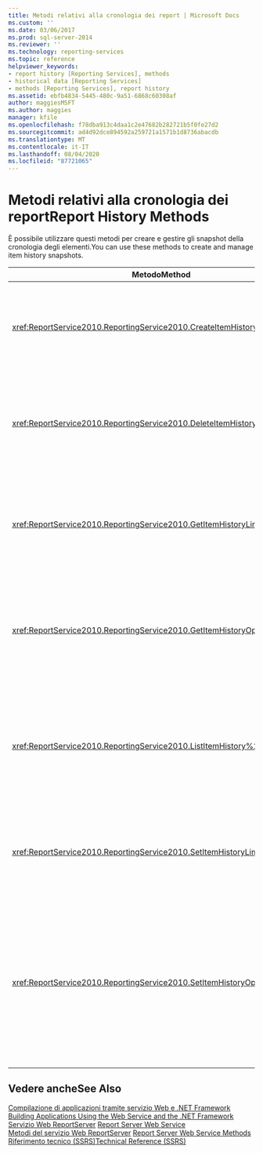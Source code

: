 ```yaml
---
title: Metodi relativi alla cronologia dei report | Microsoft Docs
ms.custom: ''
ms.date: 03/06/2017
ms.prod: sql-server-2014
ms.reviewer: ''
ms.technology: reporting-services
ms.topic: reference
helpviewer_keywords:
- report history [Reporting Services], methods
- historical data [Reporting Services]
- methods [Reporting Services], report history
ms.assetid: ebfb4834-5445-480c-9a51-6868c60308af
author: maggiesMSFT
ms.author: maggies
manager: kfile
ms.openlocfilehash: f78dba913c4daa1c2e47682b282721b5f0fe27d2
ms.sourcegitcommit: ad4d92dce894592a259721a1571b1d8736abacdb
ms.translationtype: MT
ms.contentlocale: it-IT
ms.lasthandoff: 08/04/2020
ms.locfileid: "87721065"
---
```

# <a name="report-history-methods"></a><span data-ttu-id="8627f-102">Metodi relativi alla cronologia dei report</span><span class="sxs-lookup"><span data-stu-id="8627f-102">Report History Methods</span></span>
  <span data-ttu-id="8627f-103">È possibile utilizzare questi metodi per creare e gestire gli snapshot della cronologia degli elementi.</span><span class="sxs-lookup"><span data-stu-id="8627f-103">You can use these methods to create and manage item history snapshots.</span></span>  
  
|<span data-ttu-id="8627f-104">Metodo</span><span class="sxs-lookup"><span data-stu-id="8627f-104">Method</span></span>|<span data-ttu-id="8627f-105">Azione</span><span class="sxs-lookup"><span data-stu-id="8627f-105">Action</span></span>|  
|------------|------------|  
|<xref:ReportService2010.ReportingService2010.CreateItemHistorySnapshot%2A>|<span data-ttu-id="8627f-106">Genera uno snapshot della cronologia di un elemento del catalogo specificato.</span><span class="sxs-lookup"><span data-stu-id="8627f-106">Generates an item history snapshot of a specified catalog item.</span></span>|  
|<xref:ReportService2010.ReportingService2010.DeleteItemHistorySnapshot%2A>|<span data-ttu-id="8627f-107">Elimina un unico snapshot della cronologia di un elemento del catalogo specificato.</span><span class="sxs-lookup"><span data-stu-id="8627f-107">Deletes an individual item history snapshot for a specified catalog item.</span></span>|  
|<xref:ReportService2010.ReportingService2010.GetItemHistoryLimit%2A>|<span data-ttu-id="8627f-108">Restituisce il limite dello snapshot della cronologia per un elemento del catalogo specificato.</span><span class="sxs-lookup"><span data-stu-id="8627f-108">Returns the item history snapshot limit for a specified catalog item.</span></span>|  
|<xref:ReportService2010.ReportingService2010.GetItemHistoryOptions%2A>|<span data-ttu-id="8627f-109">Restituisce l'impostazione e le proprietà dell'opzione relativa allo snapshot della cronologia per un elemento del catalogo.</span><span class="sxs-lookup"><span data-stu-id="8627f-109">Returns the item history snapshot option setting and properties generated for a catalog item.</span></span>|  
|<xref:ReportService2010.ReportingService2010.ListItemHistory%2A>|<span data-ttu-id="8627f-110">Restituisce un elenco di snapshot della cronologia e le relative proprietà per un elemento del catalogo specificato.</span><span class="sxs-lookup"><span data-stu-id="8627f-110">Returns a list of item history snapshots and their properties for a specified catalog item.</span></span>|  
|<xref:ReportService2010.ReportingService2010.SetItemHistoryLimit%2A>|<span data-ttu-id="8627f-111">Specifica il numero di snapshot di un elemento che possono essere mantenuti nel server di report.</span><span class="sxs-lookup"><span data-stu-id="8627f-111">Specifies how many snapshots of an item the report server retains.</span></span>|  
|<xref:ReportService2010.ReportingService2010.SetItemHistoryOptions%2A>|<span data-ttu-id="8627f-112">Imposta le opzioni della cronologia di un elemento che specificano il momento in cui uno snapshot della cronologia viene creato per un elemento del catalogo specificato.</span><span class="sxs-lookup"><span data-stu-id="8627f-112">Sets item history options that specify when an item history snapshot is created for a specified catalog item.</span></span>|  
  
## <a name="see-also"></a><span data-ttu-id="8627f-113">Vedere anche</span><span class="sxs-lookup"><span data-stu-id="8627f-113">See Also</span></span>  
 <span data-ttu-id="8627f-114">[Compilazione di applicazioni tramite servizio Web e .NET Framework](../net-framework/building-applications-using-the-web-service-and-the-net-framework.md) </span><span class="sxs-lookup"><span data-stu-id="8627f-114">[Building Applications Using the Web Service and the .NET Framework](../net-framework/building-applications-using-the-web-service-and-the-net-framework.md) </span></span>  
 <span data-ttu-id="8627f-115">[Servizio Web ReportServer](../report-server-web-service.md) </span><span class="sxs-lookup"><span data-stu-id="8627f-115">[Report Server Web Service](../report-server-web-service.md) </span></span>  
 <span data-ttu-id="8627f-116">[Metodi del servizio Web ReportServer](report-server-web-service-methods.md) </span><span class="sxs-lookup"><span data-stu-id="8627f-116">[Report Server Web Service Methods](report-server-web-service-methods.md) </span></span>  
 [<span data-ttu-id="8627f-117">Riferimento tecnico &#40;SSRS&#41;</span><span class="sxs-lookup"><span data-stu-id="8627f-117">Technical Reference &#40;SSRS&#41;</span></span>](../../technical-reference-ssrs.md)  
  
  
